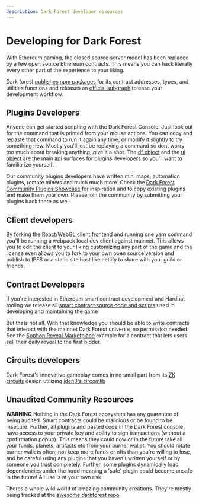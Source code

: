 ```yaml
---
description: Dark Forest developer resources
---
```


# Developing for Dark Forest

With Ethereum gaming, the closed source server model has been replaced by a few open source Ethereum contracts. This means you can hack literally every other part of the experience to your liking.

Dark forest [publishes npm packages](https://www.npmjs.com/search?q=%40darkforest_eth) for its contract addresses, types, and utilities functions and releases an [official subgraph](subgraph.md) to ease your development workflow.

## Plugins Developers

Anyone can get started scripting with the Dark Forest Console. Just look out for the command that is printed from your mouse actions. You can copy and repaste that command to run it again any time, or modify it slightly to try something new. Mostly you'll just be replaying a command so dont worry too much about breaking anything, give it a shot. The [df object](https://github.com/darkforest-eth/client/blob/master/docs/classes/Backend_GameLogic_GameManager.default.md) and the [ui object](https://github.com/darkforest-eth/client/blob/master/docs/classes/Backend_GameLogic_GameUIManager.default.md) are the main api surfaces for plugins developers so you'll want to familiarize yourself.

Our community plugins developers have written mini maps, automation plugins, remote miners and much much more. Check the [Dark Forest Community Plugins Showcase](https://plugins.zkga.me/) for inspiration and to copy existing plugins and make them your own. Please join the community by submitting your plugins back there as well.

## Client developers

By forking the [React/WebGL client frontend](https://github.com/darkforest-eth/client) and running one yarn command you'll be running a webpack local dev client against mainnet. This allows you to edit the client to your liking customizing any part of the game and the license even allows you to fork to your own open source version and publish to IPFS or a static site host like netlify to share with your guild or friends.

## Contract Developers

If you're interested in Ethereum smart contract development and Hardhat tooling we release all [smart contract source code and scripts](https://github.com/darkforest-eth/eth) used in developing and maintaining the game

But thats not all. With that knowledge you should be able to write contracts that interact with the mainnet Dark Forest universe, no permission needed. See the [Sophon Reveal Marketplace](https://github.com/projectsophon/df-play-to-earn) example for a contract that lets users sell their daily reveal to the first bidder.

## Circuits developers

Dark Forest's innovative gameplay comes in no small part from its [ZK circuits](https://github.com/darkforest-eth/circuits) design utilizing [iden3's circomlib](https://github.com/iden3/circomlib)

## Unaudited Community Resources

**WARNING**
Nothing in the Dark Forest ecosystem has any guarantee of being audited. Smart contracts could be malicious or be found to be insecure. Further, all plugins and pasted code in the Dark Forest console have access to your private key and ability to sign transactions (without a cpnfirmation popup). This means they could now or in the future take all your funds, planets, artifacts etc from your burner wallet. You should rotate burner wallets often, not keep more funds or nfts than you're willing to lose, and be careful using any plugins that you haven't written yourself or by someone you trust completely. Further, some plugins dynamically load dependencies under the hood meaning a 'safe' plugin could become unsafe in the future! All use is at your own risk.

Theres a whole wild world of amazing community creations. They're mostly being tracked at the [awesome darkforest repo](https://github.com/snowtigersoft/awesome-darkforest)
